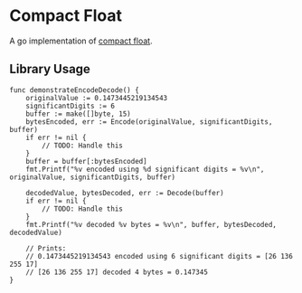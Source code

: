 Compact Float
=============

A go implementation of [compact float](https://github.com/kstenerud/compact-float/blob/master/compact-float-specification.md).



Library Usage
-------------

```golang
func demonstrateEncodeDecode() {
	originalValue := 0.1473445219134543
	significantDigits := 6
	buffer := make([]byte, 15)
	bytesEncoded, err := Encode(originalValue, significantDigits, buffer)
	if err != nil {
		// TODO: Handle this
	}
	buffer = buffer[:bytesEncoded]
	fmt.Printf("%v encoded using %d significant digits = %v\n", originalValue, significantDigits, buffer)

	decodedValue, bytesDecoded, err := Decode(buffer)
	if err != nil {
		// TODO: Handle this
	}
	fmt.Printf("%v decoded %v bytes = %v\n", buffer, bytesDecoded, decodedValue)

	// Prints:
	// 0.1473445219134543 encoded using 6 significant digits = [26 136 255 17]
	// [26 136 255 17] decoded 4 bytes = 0.147345
}
```
